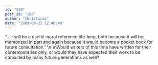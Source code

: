 ```yaml
---
id: "239"
post_id: "180"
author: "ChristinaL"
date: "2009-09-22 12:46:49"
---
```

"...it will be a useful moral reference life-long, both because it will be memorized in part and again because it would become a pocket book for future consultation."\n\nWould writers of this time have written for their contemporaries only, or would they have expected their work to be consulted by many future generations as well?

